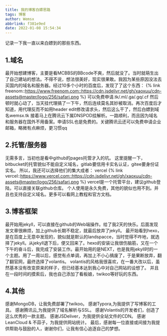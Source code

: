 ```yaml
---
title: 我的博客白嫖思路
tags: 博客
author: Wemsx
abbrlink: f381e9ed
date: 2022-01-08 15:54:34
---
```

记录一下我一直以来白嫖到的那些东西。
<!--more-->
## 1.域名
最开始想建博客，主要是看MCBBS的BBcode不爽，然后就没了。当时就萌生出了自己建站的想法。不得不说，想法很美好，现实很果敢。我因为某些原因没法去买国内的域名和服务器。经过10多个小时的百度后，发现了了这个东西：
{% link freenom::https://www.freenom.com::https://cdn.jsdelivr.net/gh/xaoxuu/cdn-assets@master/logo/256/safari.png %}
可以免费申请.tk/.ml/.ga/.gq/.cf
然后顿时就心动了，当天挂代理搞了一下午，然后连续莫名其妙被取消。再次百度后才知道，用代理反而不如用header edit修改请求头，然后这么干了，然后白嫖到域名wemsx.tk
接着马上在腾讯云下属DNSPOD挂解析。一路顺利，而且因为域名和服务器在国外不用备案。申请SSL也是免费的。关键腾讯云还可以免费申请企业邮箱，略微有点麻烦，更习惯qq

## 2.托管/服务器
无需多言，当初也是看中github的pages托管才入的坑。
这里提醒一下，bitbucket的托管貌似不能自定义域名，gitlab要信用卡实名认证，gitee要身份证实名。
所以，我还可以选择他们的集大成者： vercel
{% link vercel::https://www.vercel.com::https://cdn.jsdelivr.net/gh/xaoxuu/cdn-assets@master/logo/256/safari.png %}
vercel是一个托管平台，建议github登陆，可以直接关联github仓库。
个人使用是永久免费，其他的貌似也用不到。并且也支持自定义域名。更多可以看网上教程和官方文档。

## 3.博客框架
最开始用jekyll，可以直接在github的Web端操作。给了我2天的快乐。后面发现发文章很麻烦，加上github长期不稳定，就最后放弃了jekyll。
最开始看到hexo，是在百度上无意中发现的，貌似就是默认的landspacce，当时觉得不咋地，就选择了jekyll。从jekyll退下后，便又回来了。hexo的安装让我很伤脑筋，又在一个下午的奋斗后，我完成了安装工作。最开始用的是NEXT，也是我用jekyll时的一个主题。用了一周以后，感觉有点单调，再加上不小心搞废了，于是果断放弃，翻了翻官网，最终选择了volantis。
volantis的风格我很喜欢，在一番大改以后，虽然基本没有改变原来的样子，但已经基本达到我心中对自己网站的设想了。
并且在一段时间的摸索后，我也自己添加了看板娘，twikoo等好玩的东西。

## 4.其他
感谢MongoDB，让我免费部署了twikoo。
感谢Typora,为我提供了写博客的工具。
感谢腾讯云,为我提供了域名解析与SSL。
感谢Volantis的开发者们，创造了这么优秀的一款主题。
感谢JSDeliver，为我提供全站文件的CDN。
感谢LeanCloud & 不蒜子，为我提供网站统计。
最后，感谢每一位直接或间接为我提供帮助与鼓励的人，谢谢你们，让我有信心追逐自己的梦想。